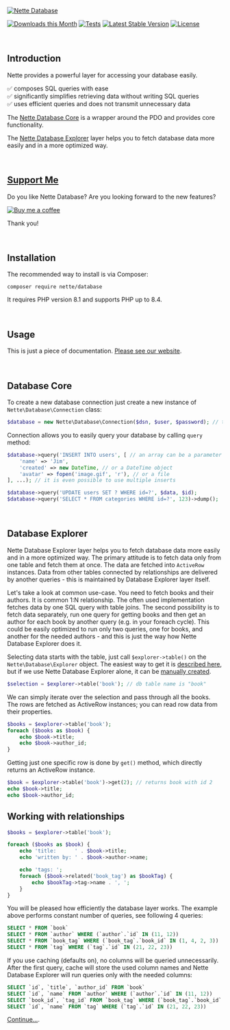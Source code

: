 [![Nette Database](https://github.com/nette/database/assets/194960/97d8f31b-096c-466c-a76f-f5b9e511ea8d)](https://doc.nette.org/database)

[![Downloads this Month](https://img.shields.io/packagist/dm/nette/database.svg)](https://packagist.org/packages/nette/database)
[![Tests](https://github.com/nette/database/actions/workflows/tests.yml/badge.svg?branch=master)](https://github.com/nette/database/actions)
[![Latest Stable Version](https://poser.pugx.org/nette/database/v/stable)](https://github.com/nette/database/releases)
[![License](https://img.shields.io/badge/license-New%20BSD-blue.svg)](https://github.com/nette/database/blob/master/license.md)

 <!---->

Introduction
------------

Nette provides a powerful layer for accessing your database easily.

✅ composes SQL queries with ease<br>
✅ significantly simplifies retrieving data without writing SQL queries<br>
✅ uses efficient queries and does not transmit unnecessary data

The [Nette Database Core](https://doc.nette.org/en/database/core) is a wrapper around the PDO and provides core functionality.

The [Nette Database Explorer](https://doc.nette.org/en/database/explorer) layer helps you to fetch database data more easily and in a more optimized way.

 <!---->

[Support Me](https://github.com/sponsors/dg)
--------------------------------------------

Do you like Nette Database? Are you looking forward to the new features?

[![Buy me a coffee](https://files.nette.org/icons/donation-3.svg)](https://github.com/sponsors/dg)

Thank you!

 <!---->

Installation
------------

The recommended way to install is via Composer:

```
composer require nette/database
```

It requires PHP version 8.1 and supports PHP up to 8.4.

 <!---->

Usage
-----

This is just a piece of documentation. [Please see our website](https://doc.nette.org/database).

 <!---->

Database Core
-------------

To create a new database connection just create a new instance of `Nette\Database\Connection` class:

```php
$database = new Nette\Database\Connection($dsn, $user, $password); // the same arguments as uses PDO
```

Connection allows you to easily query your database by calling `query` method:

```php
$database->query('INSERT INTO users', [ // an array can be a parameter
	'name' => 'Jim',
	'created' => new DateTime, // or a DateTime object
	'avatar' => fopen('image.gif', 'r'), // or a file
], ...); // it is even possible to use multiple inserts

$database->query('UPDATE users SET ? WHERE id=?', $data, $id);
$database->query('SELECT * FROM categories WHERE id=?', 123)->dump();
```

 <!---->

Database Explorer
-----------------

Nette Database Explorer layer helps you to fetch database data more easily and in a more optimized way. The primary attitude is to fetch data only from one table and fetch them at once. The data are fetched into `ActiveRow` instances. Data from other tables connected by relationships are delivered by another queries - this is maintained by Database Explorer layer itself.

Let's take a look at common use-case. You need to fetch books and their authors. It is common 1:N relationship. The often used implementation fetches data by one SQL query with table joins. The second possibility is to fetch data separately, run one query for getting books and then get an author for each book by another query (e.g. in your foreach cycle). This could be easily optimized to run only two queries, one for books, and another for the needed authors - and this is just the way how Nette Database Explorer does it.

Selecting data starts with the table, just call `$explorer->table()` on the `Nette\Database\Explorer` object. The easiest way to get it is [described here](https://doc.nette.org/database-core#toc-configuration), but if we use Nette Database Explorer alone, it can be [manually created](https://doc.nette.org/database-explorer#toc-manual-creating-nette-database-context).


```php
$selection = $explorer->table('book'); // db table name is "book"
```

We can simply iterate over the selection and pass through all the books. The rows are fetched as ActiveRow instances; you can read row data from their properties.

```php
$books = $explorer->table('book');
foreach ($books as $book) {
	echo $book->title;
	echo $book->author_id;
}
```

Getting just one specific row is done by `get()` method, which directly returns an ActiveRow instance.

```php
$book = $explorer->table('book')->get(2); // returns book with id 2
echo $book->title;
echo $book->author_id;
```

Working with relationships
--------------------------

```php
$books = $explorer->table('book');

foreach ($books as $book) {
	echo 'title:      ' . $book->title;
	echo 'written by: ' . $book->author->name;

	echo 'tags: ';
	foreach ($book->related('book_tag') as $bookTag) {
		echo $bookTag->tag->name . ', ';
	}
}
```

You will be pleased how efficiently the database layer works. The example above performs constant number of queries, see following 4 queries:

```sql
SELECT * FROM `book`
SELECT * FROM `author` WHERE (`author`.`id` IN (11, 12))
SELECT * FROM `book_tag` WHERE (`book_tag`.`book_id` IN (1, 4, 2, 3))
SELECT * FROM `tag` WHERE (`tag`.`id` IN (21, 22, 23))
```

If you use caching (defaults on), no columns will be queried unnecessarily. After the first query, cache will store the used column names and Nette Database Explorer will run queries only with the needed columns:

```sql
SELECT `id`, `title`, `author_id` FROM `book`
SELECT `id`, `name` FROM `author` WHERE (`author`.`id` IN (11, 12))
SELECT `book_id`, `tag_id` FROM `book_tag` WHERE (`book_tag`.`book_id` IN (1, 4, 2, 3))
SELECT `id`, `name` FROM `tag` WHERE (`tag`.`id` IN (21, 22, 23))
```

[Continue…](https://doc.nette.org/database-explorer).

